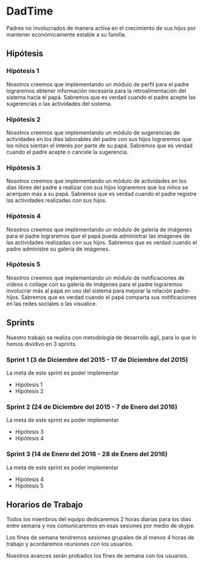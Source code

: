 # DadTime
Padres no involucrados de manera activa en el crecimiento de sus hijos por mantener económicamente estable a su familia.

## Hipótesis
### Hipótesis 1
Nosotros creemos que implementando un módulo de perfil para el padre lograremos obtener información necesaria para la retroalimentación del sistema hacia el papá. Sabremos que es verdad cuando el padre acepte las sugerencias o las actividades del sistema.

### Hipótesis 2
Nosotros creemos que implementando un módulo de sugerencias de actividades en los días laborables del padre con sus hijos lograremos que los niños sientan el interés por parte de su papá. Sabremos que es verdad cuando el padre acepte o cancele la sugerencia.

### Hipótesis 3
Nosotros creemos que implementando un módulo de actividades en los días libres del padre a realizar con sus hijos lograremos que los niños se acerquen más a su papá. Sabremos que es verdad cuando el padre registre las actividades realizadas con sus hijos.

### Hipótesis 4
Nosotros creemos que implementando un módulo de galería de imágenes para el padre lograremos que el papá pueda administrar las imágenes de las actividades realizadas con sus hijos. Sabremos que es verdad cuando el padre administre su galería de imágenes.

### Hipótesis 5
Nosotros creemos que implementando un módulo de notificaciones de videos o collage con su galería de imágenes para el padre lograremos involucrar más al papá en uso del sistema para mejorar la relación padre-hijos. Sabremos que es verdad cuando el papá comparta sus notificaciones en las redes sociales o las visualice.

## Sprints
Nuestro trabajo se realiza con metodología de desarrollo agil, para lo que lo hemos dividivo en 3 sprints.

### Sprint 1 (3 de Diciembre del 2015 - 17 de Diciembre del 2015)
La meta de este sprint es poder implementar 

* Hipótesis 1
* Hipótesis 2

### Sprint 2 (24 de Diciembre del 2015 - 7 de Enero del 2016)
La meta de este sprint es poder implementar 

* Hipótesis 3
* Hipótesis 4

### Sprint 3 (14 de Enero del 2016 - 28 de Enero del 2016)
La meta de este sprint es poder implementar 

* Hipótesis 4
* Hipótesis 5

## Horarios de Trabajo
Todos los miembros del equipo dedicaremos 2 horas diarias para los dias entre semana y nos comunicaremos en esas sesiones 
por medio de skype.

Los fines de semana tendremos sesiones grupales de al menos 4 horas de trabajo y acordaremos reuniones con los usuarios.

Nuestros avances serán probados los fines de semana con los usuarios.


